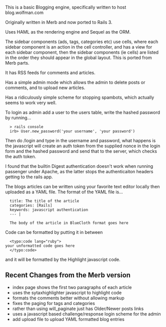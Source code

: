 This is a basic Blogging engine, specifically written to host
blog.wolfman.com

Originally written in Merb and now ported to Rails 3.

Uses HAML as the rendering engine and Sequel as the ORM.

The sidebar components (ads, tags, categories etc) use cells, where
each sidebar component is an action in the cell controller, and has a
view for each sidebar component, then the sidebar components (ie
cells) are listed in the order they should appear in the global
layout. This is ported from Merb parts.

It has RSS feeds for comments and articles.

Has a simple admin mode which allows the admin to delete posts or
comments, and to upload new articles.

Has a ridiculously simple scheme for stopping spambots, which actually
seems to work very well.

To login as admin add a user to the users table, write the hashed
password by running...

      > rails console
      irb> User.new_password('your username', 'your password') 

Then do /login and type in the username and password, what happens is
the javascript will create an auth token from the supplied nonce in
the login form and the hashed password and send that to the server,
which checks the auth token.

I found that the builtin Digest authentication doesn't work when
running passenger under Apache, as the latter stops the authenticaiton
headers getting to the rails app.

The blogs articles can be written using your favorite text editor
locally then uploaded as a YAML file. The format of the YAML file is...

      title: The title of the article
      categories: [Rails]
      keywords: javascript authentication
      --- |

      The body of the article in BlueCloth format goes here

Code can be formatted by putting it in between

      <typo:code lang="ruby">
	your unformatted code goes here
      </typo:code>

and it will be formatted by the Highlight javascript code.

Recent Changes from the Merb version
------------------------------------

* index page shows the first two paragraphs of each article
* uses the sytaxhighlighter javascript to highlight code
* formats the comments better without allowing markup
* fixes the paging for tags and categories
* rather than using will_paginate just has Older/Newer posts links
* uses a javascript based challenge/response login scheme for the admin
* add upload file to upload YAML formatted blog entries